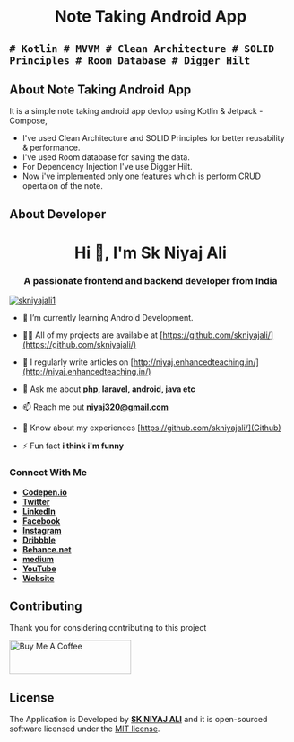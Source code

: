 <h1 align="center"> Note Taking Android App </h1>

## `# Kotlin # MVVM # Clean Architecture # SOLID Principles # Room Database # Digger Hilt`


## About Note Taking Android App

It is a simple note taking android app devlop using Kotlin & Jetpack - Compose,  
 - I've used Clean Architecture and SOLID Principles for better reusability & performance.
 - I've used Room database for saving the data.
 - For Dependency Injection I've use Digger Hilt.
 - Now i've implemented only one features which is perform CRUD opertaion of the note.

## About Developer

<h1 align="center">Hi 👋, I'm Sk Niyaj Ali</h1>
<h3 align="center">A passionate frontend and backend developer from India</h3>
<p align="left"> <a href="https://twitter.com/skniyajali1" target="blank"><img src="https://img.shields.io/twitter/follow/skniyajali1?logo=twitter&style=for-the-badge" alt="skniyajali1" /></a> </p>

- 🔭 I’m currently learning Android Development.

- 👨‍💻 All of my projects are available at [https://github.com/skniyajali/](https://github.com/skniyajali/)

- 📝 I regularly write articles on [http://niyaj.enhancedteaching.in/](http://niyaj.enhancedteaching.in/)

- 💬 Ask me about **php, laravel, android, java etc**

- 📫 Reach me out **niyaj320@gmail.com**

- 📄 Know about my experiences [https://github.com/skniyajali/](Github)

- ⚡ Fun fact **i think i'm funny**

### Connect With Me

- **[Codepen.io](https://codepen.io/skniyajali/)**
- **[Twitter](https://twitter.com/skniyajali1)**
- **[LinkedIn](https://in.linkedin.com/in/skniyajali/)**
- **[Facebook](https://fb.com/skniyajali7)**
- **[Instagram](https://instagram.com/_niyajali)**
- **[Dribbble](https://dribbble.com/skniyajali)**
- **[Behance.net](https://www.behance.net/skniyajali)**
- **[medium](https://medium.com/@skniyajali)**
- **[YouTube](https://www.youtube.com/c/ucjuagdleqbltb_2zvakj-6a)**
- **[Website](http://niyaj.enhancedteaching.in/)**

## Contributing

Thank you for considering contributing to this project

<a href="https://www.buymeacoffee.com/skniyajali" target="_blank"><img src="https://cdn.buymeacoffee.com/buttons/v2/default-yellow.png" alt="Buy Me A Coffee" style="height: 60px !important;width: 217px !important;" ></a>
## License

The Application is Developed by **[SK NIYAJ ALI](https://github.com/skniyajali/)** and it is open-sourced software licensed under the [MIT license](https://opensource.org/licenses/MIT).

